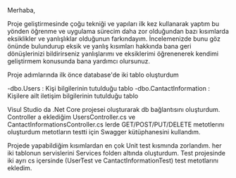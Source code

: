 Merhaba,

Proje geliştirmesinde çoğu tekniği ve yapıları ilk kez kullanarak yaptım bu yönden öğrenme ve
uygulama sürecim daha zor olduğundan bazı kısımlarda eksiklikler ve yanlışlıklar olduğunun farkındayım. 
İncelemenizde bunu göz önünde bulundurup eksik ve yanlış kısımları hakkında bana geri dönüşlerinizi 
bildirirseniz yanlışlarımı ve eksiklerimi öğrenenerek kendimi geliştirmem konusunda bana yardımcı olursunuz.

Proje adımlarında ilk önce database'de iki tablo oluşturdum

-dbo.Users : Kişi bilgilerinin tutulduğu tablo
-dbo.CantactInformation : Kişilere ailt iletişim bilgilerinin tutulduğu tablo

Visul Studio da .Net Core projesei oluşturarak db bağlantısını oluşturdum.
Controller a eklediğim 
UsersController.cs ve CantactInformationsController.cs lerde GET/POST/PUT/DELETE metotlerını oluşturdum
metotların testti için Swagger kütüphanesini kullandım.

Projede yapabildiğim kısımlardan en çok Unit test kısmında zorlandım.
her iki tablonun servislerini Services folderı altında oluşturdum. Test projesinde iki ayrı cs içersinde (UserTest ve
CantactInformationTest)  test metotlarını ekledim.
